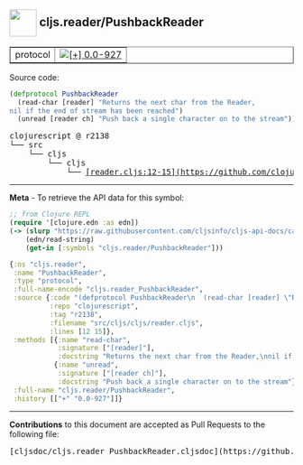 ## <img width="48px" valign="middle" src="http://i.imgur.com/Hi20huC.png"> cljs.reader/PushbackReader

 <table border="1">
<tr>

<td>protocol</td>
<td><a href="https://github.com/cljsinfo/cljs-api-docs/tree/0.0-927"><img valign="middle" alt="[+] 0.0-927" src="https://img.shields.io/badge/+-0.0--927-lightgrey.svg"></a> </td>
</tr>
</table>






Source code:

```clj
(defprotocol PushbackReader
  (read-char [reader] "Returns the next char from the Reader,
nil if the end of stream has been reached")
  (unread [reader ch] "Push back a single character on to the stream"))
```

 <pre>
clojurescript @ r2138
└── src
    └── cljs
        └── cljs
            └── <ins>[reader.cljs:12-15](https://github.com/clojure/clojurescript/blob/r2138/src/cljs/cljs/reader.cljs#L12-L15)</ins>
</pre>


---

__Meta__ - To retrieve the API data for this symbol:

```clj
;; from Clojure REPL
(require '[clojure.edn :as edn])
(-> (slurp "https://raw.githubusercontent.com/cljsinfo/cljs-api-docs/catalog/cljs-api.edn")
    (edn/read-string)
    (get-in [:symbols "cljs.reader/PushbackReader"]))
```

```clj
{:ns "cljs.reader",
 :name "PushbackReader",
 :type "protocol",
 :full-name-encode "cljs.reader_PushbackReader",
 :source {:code "(defprotocol PushbackReader\n  (read-char [reader] \"Returns the next char from the Reader,\nnil if the end of stream has been reached\")\n  (unread [reader ch] \"Push back a single character on to the stream\"))",
          :repo "clojurescript",
          :tag "r2138",
          :filename "src/cljs/cljs/reader.cljs",
          :lines [12 15]},
 :methods [{:name "read-char",
            :signature ["[reader]"],
            :docstring "Returns the next char from the Reader,\nnil if the end of stream has been reached"}
           {:name "unread",
            :signature ["[reader ch]"],
            :docstring "Push back a single character on to the stream"}],
 :full-name "cljs.reader/PushbackReader",
 :history [["+" "0.0-927"]]}

```

---

__Contributions__ to this document are accepted as Pull Requests to the following file:

 <pre>
[cljsdoc/cljs.reader_PushbackReader.cljsdoc](https://github.com/cljsinfo/cljs-api-docs/blob/master/cljsdoc/cljs.reader_PushbackReader.cljsdoc)
</pre>

